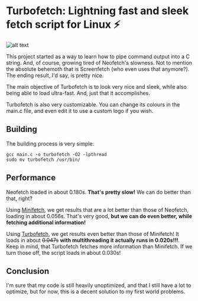 # Turbofetch: Lightning fast and sleek fetch script for Linux ⚡

![alt text](https://i.imgur.com/BZXSHPF.png)

This project started as a way to learn how to pipe command output into a C string. And, of course, growing tired of Neofetch's slowness. Not to mention the absolute behemoth that is Screenfetch (who even uses that anymore?). The ending result, I'd say, is pretty nice.

The main objective of Turbofetch is to look very nice and sleek, while also being able to load ultra-fast. And, just that it accomplishes.

Turbofetch is also very customizable. You can change its colours in the main.c file, and even edit it to use a custom logo if you wish.

## Building

The building process is very simple:

```
gcc main.c -o turbofetch -O2 -lpthread
sudo mv turbofetch /usr/bin/
```

## Performance

Neofetch loaded in about 0.180s. **That's pretty slow!** We can do better than that, right?

Using [Minifetch](https://github.com/RohanKP1/minifetch), we get results that are a lot better than those of Neofetch, loading in about 0.056s. That's very good, **but we can do even better, while fetching additional information!**

Using [Turbofetch](https://github.com/xnqs/turbofetch/), we get results even better than those of Minifetch! It loads in about ~~0.047s~~ **with multithreading it actually runs in 0.020s!!!**. Keep in mind, that Turbofetch fetches more information than Minifetch. If we turn those off, the script loads in about 0.030s!

## Conclusion

I'm sure that my code is still heavily unoptimized, and that I still have a lot to optimize, but for now, this is a decent solution to my first world problems.
